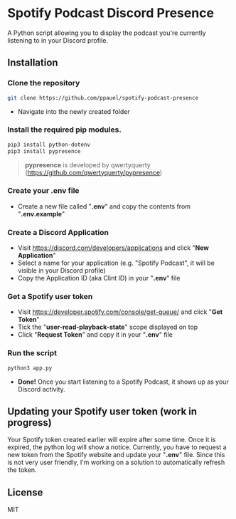 # Spotify Podcast Discord Presence
A Python script allowing you to display the podcast you're currently listening to in your Discord profile.

## Installation

### Clone the repository
```sh
git clone https://github.com/ppauel/spotify-podcast-presence
```
- Navigate into the newly created folder

### Install the required pip modules.
```sh
pip3 install python-dotenv
pip3 install pypresence
```
> **pypresence** is developed by qwertyquerty (https://github.com/qwertyquerty/pypresence)

### Create your .env file
- Create a new file called "**.env**" and copy the contents from "**.env.example**"

### Create a Discord Application
- Visit https://discord.com/developers/applications and click "**New Application**"
- Select a name for your application (e.g. "Spotify Podcast", it will be visible in your Discord profile)
- Copy the Application ID (aka Clint ID) in your "**.env**" file

### Get a Spotify user token
- Visit https://developer.spotify.com/console/get-queue/ and click "**Get Token**"
- Tick the "**user-read-playback-state**" scope displayed on top
- Click "**Request Token**" and copy it in your "**.env**" file

### Run the script
```sh
python3 app.py
```

- **Done!** Once you start listening to a Spotify Podcast, it shows up as your Discord activity.


## Updating your Spotify user token (work in progress)
Your Spotify token created earlier will expire after some time. Once it is expired, the python log will show a notice. Currently, you have to request a new token from the Spotify website and update your "**.env**" file. Since this is not very user friendly, I'm working on a solution to automatically refresh the token.

## License
MIT